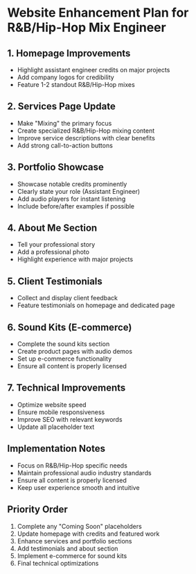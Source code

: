 # Website Enhancement Plan for R&B/Hip-Hop Mix Engineer

## 1. Homepage Improvements
- Highlight assistant engineer credits on major projects
- Add company logos for credibility
- Feature 1-2 standout R&B/Hip-Hop mixes

## 2. Services Page Update
- Make "Mixing" the primary focus
- Create specialized R&B/Hip-Hop mixing content
- Improve service descriptions with clear benefits
- Add strong call-to-action buttons

## 3. Portfolio Showcase
- Showcase notable credits prominently
- Clearly state your role (Assistant Engineer)
- Add audio players for instant listening
- Include before/after examples if possible

## 4. About Me Section
- Tell your professional story
- Add a professional photo
- Highlight experience with major projects

## 5. Client Testimonials
- Collect and display client feedback
- Feature testimonials on homepage and dedicated page

## 6. Sound Kits (E-commerce)
- Complete the sound kits section
- Create product pages with audio demos
- Set up e-commerce functionality
- Ensure all content is properly licensed

## 7. Technical Improvements
- Optimize website speed
- Ensure mobile responsiveness
- Improve SEO with relevant keywords
- Update all placeholder text

## Implementation Notes
- Focus on R&B/Hip-Hop specific needs
- Maintain professional audio industry standards
- Ensure all content is properly licensed
- Keep user experience smooth and intuitive

## Priority Order
1. Complete any "Coming Soon" placeholders
2. Update homepage with credits and featured work
3. Enhance services and portfolio sections
4. Add testimonials and about section
5. Implement e-commerce for sound kits
6. Final technical optimizations
